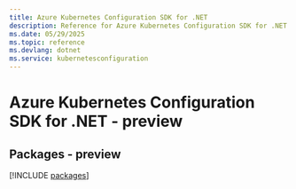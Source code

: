 ```yaml
---
title: Azure Kubernetes Configuration SDK for .NET
description: Reference for Azure Kubernetes Configuration SDK for .NET
ms.date: 05/29/2025
ms.topic: reference
ms.devlang: dotnet
ms.service: kubernetesconfiguration
---
```

# Azure Kubernetes Configuration SDK for .NET - preview
## Packages - preview
[!INCLUDE [packages](kubernetes-configuration-index.md)]